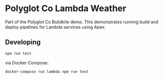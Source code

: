 # Polyglot Co Lambda Weather

Part of the Polyglot Co Buildkite demo. This demonstrates running build and deploy pipelines for Lambda services using Apex.

## Developing

```bash
npm run test
```

via Docker Compose:

```bash
docker-compose run lambda npm run test
```